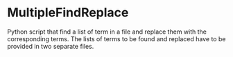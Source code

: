 # MultipleFindReplace
Python script that find a list of term in a file and replace them with the corresponding terms. The lists of terms to be found and replaced have to be provided in two separate files.
